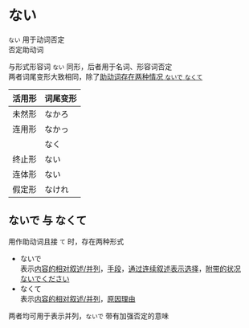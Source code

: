 # ない

`ない` 用于动词否定  
否定助动词  

与形式形容词 `ない` 同形，后者用于名词、形容词否定  
两者词尾变形大致相同，除了[助动词存在两种情况 `ないで` `なくて`](#ないで%20与%20なくて) 

| 活用形 | 词尾变形 |
| --- | ---- |
| 未然形 | なかろ  |
| 连用形 | なかっ  |
|     | なく   |
| 终止形 | ない   |
| 连体形 | ない   |
| 假定形 | なけれ  |

## ないで 与 なくて

用作助动词且接 `て` 时，存在两种形式  
- ないで  
	表示[内容的相对叙述/并列](../4.particle/て、で.md#表示内容的相对叙述/并列)，[手段](../4.particle/て、で.md#提示动作进行的手段)，[通过连续叙述表示选择](../4.particle/て、で.md#表示内容的连续叙述/递进)，[附带的状况](../4.particle/て、で.md#表示附带的状况)  
	[ないでください](../9.sentence_pattern/ください.md#ください)
- なくて  
	表示[内容的相对叙述/并列](../4.particle/て、で.md#表示内容的相对叙述/并列)，[原因理由](../4.particle/て、で.md#表示原因)

两者均可用于表示并列，`ないで` 带有加强否定的意味  